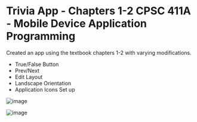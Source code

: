# Trivia App - Chapters 1-2 CPSC 411A - Mobile Device Application Programming
 Created an app using the textbook chapters 1-2 with varying modifications. 
- True/False Button
- Prev/Next
- Edit Layout
- Landscape Orientation
- Application Icons Set up

![image](https://github.com/tommyvu123/Trivia-App/assets/91637834/c572588f-f7ad-4c34-b759-13cc4a2d7b25)


![image](https://github.com/tommyvu123/Trivia-App/assets/91637834/be20a5e2-23b3-46a2-a850-0bbe84ca7867)
